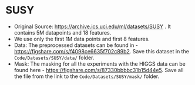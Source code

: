 # SUSY 
 - Original Source: https://archive.ics.uci.edu/ml/datasets/SUSY . It contains 5M datapoints and 18 features.
 - We use only the first 1M data points and first 8 features.
 - Data: The preprocessed datasets can be found in - https://figshare.com/s/f4098ce6635f702c89b2. Save this dataset in the `Code/Datasets/SUSY/data/` folder.
 - Mask: The masking for all the experiments with the HIGGS data can be found here - https://figshare.com/s/87330bbbbc31b15d44e5. Save all the file from the link to the `Code/Datasets/SUSY/mask/` folder.